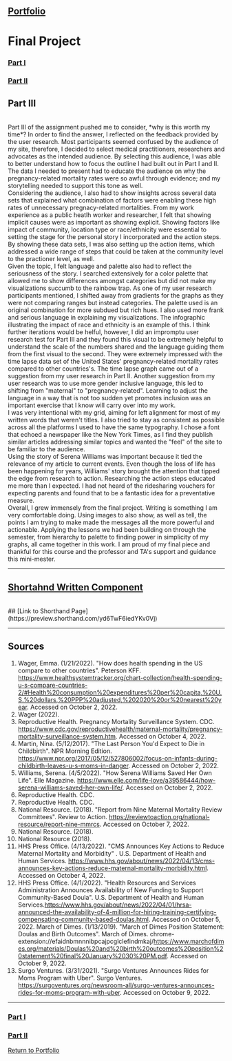## [Portfolio](https://svp893.github.io/Philip-Portfolio/)

# Final Project
### [Part I](https://svp893.github.io/Philip-Portfolio/PartI.html)
### [Part II](https://svp893.github.io/Philip-Portfolio/PartII.html)
## Part III
<br>
Part III of the assignment pushed me to consider, *why is this worth my time*? In order to find the answer, I reflected on the feedback provided by the user research. Most participants seemed confused by the audience of my site, therefore, I decided to select medical practitioners, researchers and advocates as the intended audience. By selecting this audience, I was able to better understand how to focus the outline I had built out in Part I and II. The data I needed to present had to educate the audience on why the pregnancy-related mortality rates were so awful through evidence; and my storytelling needed to support this tone as well.  
<br>
Considering the audience, I also had to show insights across several data sets that explained what combination of factors were enabling these high rates of unnecessary pregnacy-related mortalities. From my work experience as a public heatlh worker and researcher, I felt that showing implicit causes were as important as showing explicit. Showing factors like impact of community, location type or race/ethnicity were essential to setting the stage for the personal story I incorporated and the action steps. By showing these data sets, I was also setting up the action items, which addressed a wide range of steps that could be taken at the community level to the practioner level, as well.
<br>
Given the topic, I felt language and palette also had to reflect the seriousness of the story. I searched extensively for a color palette that allowed me to show differences amongst categories but did not make my visualizations succumb to the rainbow trap. As one of my user research participants mentioned, I shifted away from gradients for the graphs as they were not comparing ranges but instead categories. The palette used is an original combination for more subdued but rich hues. I also used more frank and serious language in explaining my visualizations. The infographic illustrating the impact of race and ethnicity is an example of this. I think further iterations would be helful, however, I did an impromptu user research test for Part III and they found this visual to be extremely helpful to understand the scale of the numbers shared and the language guiding them from the first visual to the second. They were extremely impressed with the time lapse data set of the United States' pregnancy-related mortality rates compared to other countries's. The time lapse graph came out of a suggestion from my user research in Part II. Another suggestion from my user research was to use more gender inclusive language, this led to shifting from "maternal" to "pregnancy-related". Learning to adjust the language in a way that is not too sudden yet promotes inclusion was an important exercise that I know will carry over into my work.
<br>
I was very intentional with my grid, aiming for left alignment for most of my written words that weren't titles. I also tried to stay as consistent as possible across all the platforms I used to have the same typography. I chose a font that echoed a newspaper like the New York Times, as I find they publish similar articles addressing similar topics and wanted the "feel" of the site to be familiar to the audience. 
<br>
Using the story of Serena Williams was important because it tied the relevance of my article to current events. Even though the loss of life has been happening for years, Williams' story brought the attention that tipped the edge from research to action. Researching the action steps educated me more than I expected. I had not heard of the ridesharing vouchers for expecting parents and found that to be a fantastic idea for a preventative measure. 
<br>
Overall, I grew immensely from the final project. Writing is something I am very comfortable doing. Using images to also show, as well as tell, the points I am trying to make made the messages all the more powerful and actionable. Applying the lessons we had been building on through the semester, from hierarchy to palette to finding power in simplicity of my graphs, all came together in this work. I am proud of my final piece and thankful for this course and the professor and TA's support and guidance this mini-mester. 

----------------------------------------------------------------

## [Shortahnd Written Component](https://docs.google.com/document/d/1f4RynhKOp7hxsJ9DC-E39qsvuM4WsAgvc5h10cy4Fpw/edit?usp=sharing)
<br>
## [Link to Shorthand Page](https://preview.shorthand.com/yd6TwF6iedYKv0Vj)
<br>
<script src="https://carnegiemellon.shorthandstories.com/being-a-mother-is-not-all-that-it-seems/embed.js"></script>

----------------------------------------------------------------

## Sources
1. Wager, Emma. (1/21/2022). "How does health spending in the US compare to other countries". Peterson KFF. https://www.healthsystemtracker.org/chart-collection/health-spending-u-s-compare-countries-2/#Health%20consumption%20expenditures%20per%20capita,%20U.S.%20dollars,%20PPP%20adjusted,%202020%20or%20nearest%20year. Accessed on October 2, 2022.
2. Wager (2022).
3. Reproductive Health. Pregnancy Mortality Surveillance System. CDC. https://www.cdc.gov/reproductivehealth/maternal-mortality/pregnancy-mortality-surveillance-system.htm. Accessed on October 4, 2022.
4. Martin, Nina. (5/12/2017). "The Last Person You'd Expect to Die in Childbirth". NPR Morning Edition. https://www.npr.org/2017/05/12/527806002/focus-on-infants-during-childbirth-leaves-u-s-moms-in-danger. Accessed on October 2, 2022.
5. Williams, Serena. (4/5/2022). "How Serena Williams Saved Her Own Life". Elle Magazine. https://www.elle.com/life-love/a39586444/how-serena-williams-saved-her-own-life/. Accessed on October 2, 2022.
6. Reproductive Health. CDC.
7. Reproductive Health. CDC.
8. National Resource. (2018). "Report from Nine Maternal Mortality Review Committees". Review to Action. https://reviewtoaction.org/national-resource/report-nine-mmrcs. Accessed on October 7, 2022.
9. National Resource. (2018).
10. National Resource (2018).
11. HHS Press Office. (4/13/2022). "CMS Announces Key Actions to Reduce Maternal Mortality and Morbidity" . U.S. Department of Health and Human Services. https://www.hhs.gov/about/news/2022/04/13/cms-announces-key-actions-reduce-maternal-mortality-morbidity.html. Accessed on October 4, 2022.
12. HHS Press Office. (4/1/2022). "Health Resources and Services Administration Announces Availability of New Funding to Support Community-Based Doula". U.S. Department of Health and Human Services.https://www.hhs.gov/about/news/2022/04/01/hrsa-announced-the-availability-of-4-million-for-hiring-training-certifying-compensating-community-based-doulas.html. Accessed on October 5, 2022.
March of Dimes. (1/13/2019). "March of Dimes Position Statement: Doulas and Birth Outcomes". March of Dimes. chrome-extension://efaidnbmnnnibpcajpcglclefindmkaj/https://www.marchofdimes.org/materials/Doulas%20and%20birth%20outcomes%20position%20statement%20final%20January%2030%20PM.pdf. Accessed on October 9, 2022.
13. Surgo Ventures. (3/31/2021). "Surgo Ventures Announces Rides for Moms Program with Uber". Surgo Ventures. https://surgoventures.org/newsroom-all/surgo-ventures-announces-rides-for-moms-program-with-uber. Accessed on October 9, 2022. 

----------------------------------------------------------------

### [Part I](https://svp893.github.io/Philip-Portfolio/final_project_SophiaPhilip.html)
### [Part II](https://svp893.github.io/Philip-Portfolio/PartII.html)
[Return to Portfolio](https://svp893.github.io/Philip-Portfolio/)
